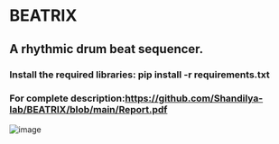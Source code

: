 # BEATRIX
## A rhythmic drum beat sequencer.

### Install the required libraries: pip install -r requirements.txt
### For complete description:https://github.com/Shandilya-lab/BEATRIX/blob/main/Report.pdf

![image](https://user-images.githubusercontent.com/85631831/209206391-896fc41c-d23a-411e-bb1e-8a3adb53ccc7.png)



